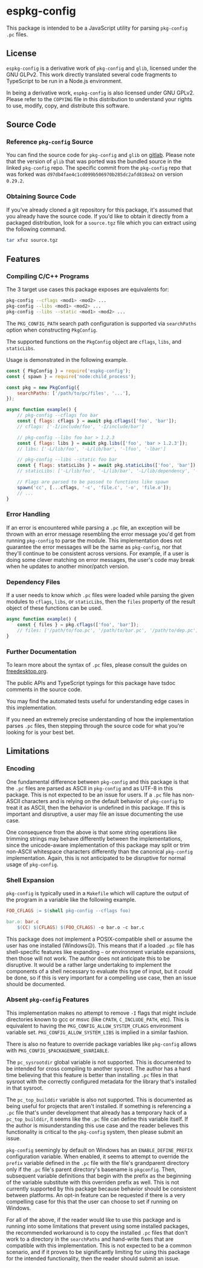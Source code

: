 # espkg-config

This package is intended to be a JavaScript utility for parsing `pkg-config`
`.pc` files.

## License

`espkg-config` is a derivative work of `pkg-config` and `glib`, licensed under
the GNU GLPv2. This work directly translated several code fragments to
TypeScript to be run in a Node.js environment.

In being a derivative work, `espkg-config` is also licensed under GNU GPLv2.
Please refer to the `COPYING` file in this distribution to understand your rights
to use, modify, copy, and distribute this software.

## Source Code

### Reference `pkg-config` Source

You can find the source code for `pkg-config` and `glib` on
[gitlab](https://gitlab.freedesktop.org/pkg-config/pkg-config.git). Please
note that the version of `glib` that was ported was the bundled source in the
linked `pkg-config` repo. The specific commit from the `pkg-config` repo that
was forked was `d97db4fae4c1cd099b506970b285dc2afd818ea2` on version `0.29.2`.

### Obtaining Source Code

If you've already cloned a git repository for this package, it's assumed that
you already have the source code. If you'd like to obtain it directly from a
packaged distribution, look for a `source.tgz` file which you can extract
using the following command.

```bash
tar xfvz source.tgz
```

## Features

### Compiling C/C++ Programs

The 3 target use cases this package exposes are equivalents for:

```bash
pkg-config --cflags <mod1> <mod2> ...
pkg-config --libs <mod1> <mod2> ...
pkg-config --libs --static <mod1> <mod2> ...
```

The `PKG_CONFIG_PATH` search path configuration is supported via `searchPaths`
option when constructing `PkgConfig`.

The supported functions on the `PkgConfig` object are `cflags`, `libs`, and
`staticLibs`.

Usage is demonstrated in the following example.

```javascript
const { PkgConfig } = require('espkg-config');
const { spawn } = require('node:child_process');

const pkg = new PkgConfig({
	searchPaths: ['/path/to/pc/files', '...'],
});

async function example() {
	// pkg-config --cflags foo bar
	const { flags: cflags } = await pkg.cflags(['foo', 'bar']);
	// cflags: ['-I/include/foo', '-I/include/bar']

	// pkg-config --libs foo bar > 1.2.3
	const { flags: libs } = await pkg.libs(['foo', 'bar > 1.2.3']);
	// libs: ['-L/lib/foo', '-L/lib/bar', '-lfoo', '-lbar']

	// pkg-config --libs --static foo bar
	const { flags: staticLibs } = await pkg.staticLibs(['foo', 'bar']);
	// staticLibs: ['-L/lib/foo', '-L/lib/bar', '-L/lib/dependency', '-lfoo', '-lbar', '-ldependency']

	// Flags are parsed to be passed to functions like spawn
	spawn('cc', [...cflags, '-c', 'file.c', '-o', 'file.o']);
	// ...
}
```

### Error Handling

If an error is encountered while parsing a `.pc` file, an exception will be thrown
with an error message resembling the error message you'd get from running `pkg-config`
to parse the module. This implementation does not guarantee the error messages
will be the same as `pkg-config`, nor that they'll continue to be consistent
across versions. For example, if a user is doing some clever matching on error
messages, the user's code may break when he updates to another minor/patch version.

### Dependency Files

If a user needs to know _which_ `.pc` files were loaded while parsing the given modules
to `cflags`, `libs`, or `staticLibs`, then the `files` property of the result object of
these functions can be used.

```javascript
async function example() {
	const { files } = pkg.cflags(['foo', 'bar']);
	// files: ['/path/to/foo.pc', '/path/to/bar.pc', '/path/to/dep.pc']
}
```

### Further Documentation

To learn more about the syntax of `.pc` files, please consult the guides on
[freedesktop.org](https://www.freedesktop.org/wiki/Software/pkg-config/).

The public APIs and TypeScript typings for this package have tsdoc comments in
the source code.

You may find the automated tests useful for understanding edge cases in this
implementation.

If you need an extremely precise understanding of how the implementation parses
`.pc` files, then stepping through the source code for what you're looking for
is your best bet.

## Limitations

### Encoding

One fundamental difference between `pkg-config` and this package is that the `.pc`
files are parsed as ASCII in `pkg-config` and as UTF-8 in this package. This is
not expected to be an issue for users. If a `.pc` file has non-ASCII characters
and is relying on the default behavior of `pkg-config` to treat it as ASCII, then
the behavior is undefined in this package. If this is important and disruptive,
a user may file an issue documenting the use case.

One consequence from the above is that some string operations like trimming strings
may behave differently between the implementations, since the unicode-aware
implementation of this package may split or trim non-ASCII whitespace characters
differently than the canonical `pkg-config` implementation. Again, this is not
anticipated to be disruptive for normal usage of `pkg-config`.

### Shell Expansion

`pkg-config` is typically used in a `Makefile` which will capture the output of
the program in a variable like the following example.

```Makefile
FOO_CFLAGS := $(shell pkg-config --cflags foo)

bar.o: bar.c
    $(CC) $(CFLAGS) $(FOO_CFLAGS) -o bar.o -c bar.c
```

This package does not implement a POSIX-compatible shell or assume the user has
one installed (Windows😥). This means that if a loaded `.pc` file has
shell-specific features like expanding `~` or environment variable expansions,
then those will not work. The author does not anticipate this to be disruptive.
It would be a rather large undertaking to implement the components of a shell
necessary to evaluate this type of input, but it _could_ be done, so if this is
very important for a compelling use case, then an issue should be documented.

### Absent `pkg-config` Features

This implementation makes no attempt to remove `-I` flags that might include
directories known to gcc or msvc (like `CPATH`, `C_INCLUDE_PATH`, etc). This is
equivalent to having the `PKG_CONFIG_ALLOW_SYSTEM_CFLAGS` environment variable
set. `PKG_CONFIG_ALLOW_SYSTEM_LIBS` is implied in a similar fashion.

There is also no feature to override package variables like `pkg-config` allows
with `PKG_CONFIG_$PACKAGENAME_$VARIABLE`.

The `pc_sysrootdir` global variable is not supported. This is documented to be
intended for cross compiling to another sysroot. The author has a hard time
believing that this feature is better than installing `.pc` files in that
sysroot with the correctly configured metadata for the library that's installed
in that sysroot.

The `pc_top_builddir` variable is also not supported. This is documented as
being useful for projects that aren't installed. If something is referencing a
`.pc` file that's under development that already has a temporary hack of a
`pc_top_builddir`, it seems like the `.pc` file can define this variable itself.
If the author is misunderstanding this use case and the reader believes this
functionality is critical to the `pkg-config` system, then please submit an
issue.

`pkg-config` seemingly by default on Windows has an `ENABLE_DEFINE_PREFIX`
configuration variable. When enabled, it seems to attempt to override the
`prefix` variable defined in the `.pc` file with the file's grandparent
directory only if the `.pc` file's parent directory's basename is `pkgconfig`.
Then, subsequent variable definitions that begin with the prefix as the
beginning of the variable substitute with this overriden prefix as well. This
is not currently supported by this package because behavior should be
consistent between platforms. An opt-in feature can be requested if there is a
very compelling case for this that the user can choose to set if running on
Windows.

For all of the above, if the reader would like to use this package and is
running into some limitations that prevent using some installed packages, the
recommended workaround is to copy the installed `.pc` files that don't work to
a directory in the `searchPaths` and hand-write fixes that are compatible with
this implementation. This is not expected to be a common scenario, and if it
proves to be significantly limiting for using this package for the intended
functionality, then the reader should submit an issue.
